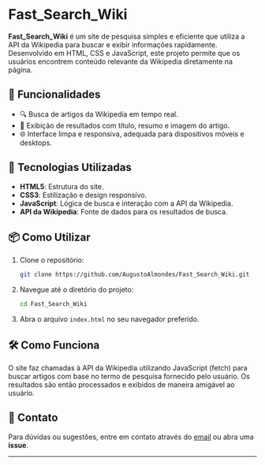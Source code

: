 # Fast_Search_Wiki

**Fast_Search_Wiki** é um site de pesquisa simples e eficiente que utiliza a API da Wikipedia para buscar e exibir informações rapidamente. Desenvolvido em HTML, CSS e JavaScript, este projeto permite que os usuários encontrem conteúdo relevante da Wikipedia diretamente na página.

## 🎯 Funcionalidades

- 🔍 Busca de artigos da Wikipedia em tempo real.
- 📄 Exibição de resultados com título, resumo e imagem do artigo.
- 🌐 Interface limpa e responsiva, adequada para dispositivos móveis e desktops.

## 🚀 Tecnologias Utilizadas

- **HTML5**: Estrutura do site.
- **CSS3**: Estilização e design responsivo.
- **JavaScript**: Lógica de busca e interação com a API da Wikipedia.
- **API da Wikipedia**: Fonte de dados para os resultados de busca.

## 📦 Como Utilizar

1. Clone o repositório:

    ```bash
    git clone https://github.com/AugustoAlmondes/Fast_Search_Wiki.git
    ```

2. Navegue até o diretório do projeto:

    ```bash
    cd Fast_Search_Wiki
    ```

3. Abra o arquivo `index.html` no seu navegador preferido.

## 🛠️ Como Funciona

O site faz chamadas à API da Wikipedia utilizando JavaScript (fetch) para buscar artigos com base no termo de pesquisa fornecido pelo usuário. Os resultados são então processados e exibidos de maneira amigável ao usuário.

## 💬 Contato

Para dúvidas ou sugestões, entre em contato através do [email](mailto:augusto7666@gmail.com) ou abra uma **issue**.

---
